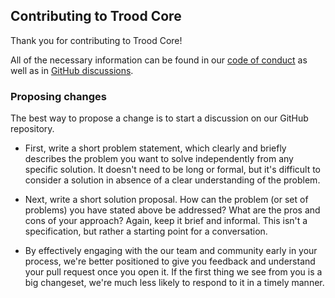 ## Contributing to Trood Core

Thank you for contributing to Trood Core!

All of the necessary information can be found in our [code of conduct](https://www.notion.so/trood/Trood-Testament-4a08910e65c04cf39253d0fb8f06ef59) as well as in [GitHub discussions](https://github.com/orgs/TroodInc/discussions).

### Proposing changes

The best way to propose a change is to start a discussion on our GitHub repository.

- First, write a short problem statement, which clearly and briefly describes the problem you want to solve independently from any specific solution. It doesn't need to be long or formal, but it's difficult to consider a solution in absence of a clear understanding of the problem.

- Next, write a short solution proposal. How can the problem (or set of problems) you have stated above be addressed? What are the pros and cons of your approach? Again, keep it brief and informal. This isn't a specification, but rather a starting point for a conversation.

- By effectively engaging with the our team and community early in your process, we're better positioned to give you feedback and understand your pull request once you open it. If the first thing we see from you is a big changeset, we're much less likely to respond to it in a timely manner.
